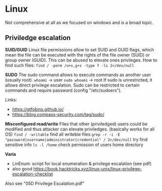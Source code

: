# Linux

Not comprehensive at all as we focused on windows and is a broad topic.


## Priviledge escalation 

**SUID/GUID**
Linux file permissions allow to set SUID and GUID flags, which mean the file can be executed with the rights of the file owner (SUID) or group owner (GUID). This can be abused to elevate ones privileges.
How to find such files: `find / -perm /u+s,g+s -type f -ls 2>/dev/null`

**SUDO**
The sudo command allows to execute commands as another user (usually root). 
`whoami` -> user
`sudo whoami` -> root
If sudo is unrestricted, it allows direct privilege escalation. Sudo can be restricted to certain commands and require password (config "/etc/sudoers"). 

Links: 
- https://gtfobins.github.io/
- https://blog.compass-security.com/tag/sudo/

**Misconfigured read/write**
Files that other (priviledged) users could be modified and thus attacker can elevate priviledges. (basically works for all OS)
`find / -writable` find all writeble files
`grep -r -i -E "password|username|administrator|credential" / 2>/dev/null` try find sensitive info
`ls -l /home` check permission of users home directory

**Varia**
- LinEnum: script for local enumeration & privilege escalation (see pdf)
- also good https://book.hacktricks.xyz/linux-unix/linux-privilege-escalation-checklist

Also see "05D Privilege Escalation.pdf"